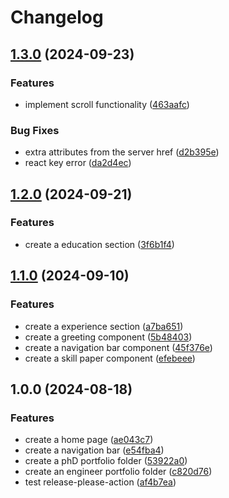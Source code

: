 # Changelog

## [1.3.0](https://github.com/ha-ccoon/haccoon-react-portfolio/compare/v1.2.0...v1.3.0) (2024-09-23)


### Features

* implement scroll functionality ([463aafc](https://github.com/ha-ccoon/haccoon-react-portfolio/commit/463aafc63607896cf0272136334aa93334400499))


### Bug Fixes

* extra attributes from the server href ([d2b395e](https://github.com/ha-ccoon/haccoon-react-portfolio/commit/d2b395e5bf20bec7f61c145cb00b66977e866c3a))
* react key error ([da2d4ec](https://github.com/ha-ccoon/haccoon-react-portfolio/commit/da2d4ec427893c4b78824cbeb21c51ae5d4de68b))

## [1.2.0](https://github.com/ha-ccoon/haccoon-react-portfolio/compare/v1.1.0...v1.2.0) (2024-09-21)


### Features

* create a education section ([3f6b1f4](https://github.com/ha-ccoon/haccoon-react-portfolio/commit/3f6b1f4c0fafe9135b03270ded211674a62e0643))

## [1.1.0](https://github.com/ha-ccoon/haccoon-react-portfolio/compare/v1.0.0...v1.1.0) (2024-09-10)


### Features

* create a experience section ([a7ba651](https://github.com/ha-ccoon/haccoon-react-portfolio/commit/a7ba651762f131c516f455994b3aa9cb939c07a4))
* create a greeting component ([5b48403](https://github.com/ha-ccoon/haccoon-react-portfolio/commit/5b484034f46abb7cab754c6014cc55662056aca1))
* create a navigation bar component ([45f376e](https://github.com/ha-ccoon/haccoon-react-portfolio/commit/45f376ee3d33e544f09db808d8bbd11ff480bce4))
* create a skill paper component ([efebeee](https://github.com/ha-ccoon/haccoon-react-portfolio/commit/efebeee7f75affb169440111465c727f79a91026))

## 1.0.0 (2024-08-18)

### Features

- create a home page ([ae043c7](https://github.com/ha-ccoon/haccoon-react-portfolio/commit/ae043c7b8fe7d9c3b3b636948e5a4b28067c4c58))
- create a navigation bar ([e54fba4](https://github.com/ha-ccoon/haccoon-react-portfolio/commit/e54fba4e6ce90e85753efa28ae0cf09b0eea5833))
- create a phD portfolio folder ([53922a0](https://github.com/ha-ccoon/haccoon-react-portfolio/commit/53922a0fce82263e63819df876c1755acd0935a2))
- create an engineer portfolio folder ([c820d76](https://github.com/ha-ccoon/haccoon-react-portfolio/commit/c820d7676e2a92a3bbb846cbd40d9546ab785f07))
- test release-please-action ([af4b7ea](https://github.com/ha-ccoon/haccoon-react-portfolio/commit/af4b7ead4bcbbc457bca2dba104b985d15fe5fbe))
